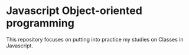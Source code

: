 # Javascript Object-oriented programming
This repository focuses on putting into practice my studies on Classes in Javascript.

